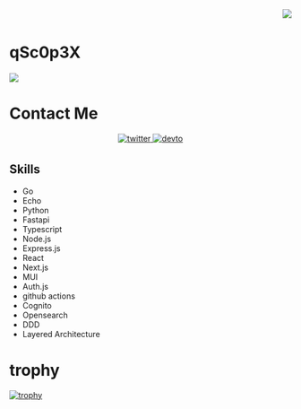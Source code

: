 <div align="right">
  <img src="https://komarev.com/ghpvc/?username=qSc0p3X" />
</div>

# qSc0p3X　　
![](https://github-profile-summary-cards.vercel.app/api/cards/profile-details?username=qSc0p3X&theme=2077)

# Contact Me
<div align="center">
<a href="https://twitter.com/qSc0p3X" target="_blank">
<img src=https://img.shields.io/badge/twitter-%2300acee.svg?&style=for-the-badge&logo=twitter&logoColor=white alt=twitter style="margin-bottom: 5px;" />
</a>  
<a href="https://dev.to/qsc0p3x" target="_blank">
<img src=https://img.shields.io/badge/dev.to-%2308090A.svg?&style=for-the-badge&logo=dev.to&logoColor=white alt=devto style="margin-bottom: 5px;" />
</a>  
</div>  



## Skills

- Go
- Echo
- Python
- Fastapi
- Typescript
- Node.js
- Express.js
- React
- Next.js
- MUI
- Auth.js
- github actions
- Cognito
- Opensearch
- DDD
- Layered Architecture


# trophy
[![trophy](https://github-profile-trophy.vercel.app/?username=qSc0p3X&theme=radical&column=7
)](https://github.com/ryo-ma/github-profile-trophy)
